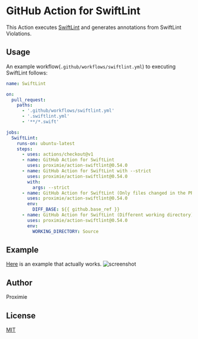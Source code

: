 # GitHub Action for SwiftLint

This Action executes [SwiftLint](https://github.com/realm/SwiftLint) and generates annotations from SwiftLint Violations.

## Usage

An example workflow(`.github/workflows/swiftlint.yml`) to executing SwiftLint follows:

```yaml
name: SwiftLint

on:
  pull_request:
    paths:
      - '.github/workflows/swiftlint.yml'
      - '.swiftlint.yml'
      - '**/*.swift'

jobs:
  SwiftLint:
    runs-on: ubuntu-latest
    steps:
      - uses: actions/checkout@v1
      - name: GitHub Action for SwiftLint
        uses: proximie/action-swiftlint@0.54.0
      - name: GitHub Action for SwiftLint with --strict
        uses: proximie/action-swiftlint@0.54.0
        with:
          args: --strict
      - name: GitHub Action for SwiftLint (Only files changed in the PR)
        uses: proximie/action-swiftlint@0.54.0
        env:
          DIFF_BASE: ${{ github.base_ref }}
      - name: GitHub Action for SwiftLint (Different working directory)
        uses: proximie/action-swiftlint@0.54.0
        env:
          WORKING_DIRECTORY: Source
```

## Example

[Here](https://github.com/proximie/test-action-swiftlint/pull/1/files) is an example that actually works.
![screenshot](screenshot.png)

## Author

Proximie

## License

[MIT](LICENSE)
